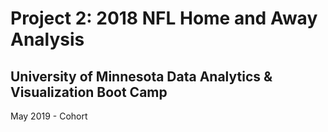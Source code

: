 # Project 2: 2018 NFL Home and Away Analysis


## University of Minnesota Data Analytics & Visualization Boot Camp
May 2019 - Cohort 
